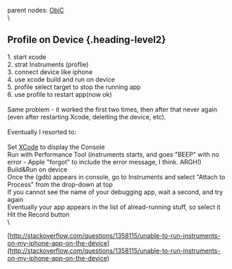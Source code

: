 parent nodes: [ObjC](ObjC.html)\
\

Profile on Device {.heading-level2}
-----------------

​1. start xcode\
 2. strat Instruments (proflie)\
 3. connect device like iphone\
 4. use xcode build and run on device\
 5. profile select target to stop the running app\
 6. use profile to restart app(now ok)\
 \
 Same problem - it worked the first two times, then after that never
again (even after restarting Xcode, deleiting the device, etc).\
 \
 Eventually I resorted to:\
 \
 Set [XCode](XCode.html) to display the Console\
 Run with Performance Tool (instruments starts, and goes "BEEP" with no
error - Apple "forgot" to include the error message, I think. ARGH!)\
 Build&Run on device\
 Once the (gdb) appears in console, go to Instruments and select "Attach
to Process" from the drop-down at top\
 If you cannot see the name of your debugging app, wait a second, and
try again\
 Eventually your app appears in the list of alread-running stuff, so
select it\
 Hit the Record button\
 \

[http://stackoverflow.com/questions/1358115/unable-to-run-instruments-on-my-iphone-app-on-the-device](http://stackoverflow.com/questions/1358115/unable-to-run-instruments-on-my-iphone-app-on-the-device)
